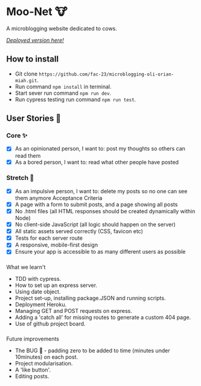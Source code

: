 # Moo-Net 🐮

A microblogging website dedicated to cows.

*[Deployed version here!](https://moo-net.herokuapp.com/)* 

## How to install 
* Git clone `https://github.com/fac-23/microblogging-oli-orian-miah.git`.
* Run command `npm install` in terminal.
* Start sever run command `npm run dev`.
* Run cypress testing run command `npm run test`.

## User Stories :busts_in_silhouette:
### Core ✨
- [X] As an opinionated person, I want to: post my thoughts so others can read them
- [X] As a bored person, I want to: read what other people have posted
### Stretch :seedling:
- [X] As an impulsive person, I want to: delete my posts so no one can see them anymore
Acceptance Criteria
- [X] A page with a form to submit posts, and a page showing all posts
- [X] No .html files (all HTML responses should be created dynamically within Node)
- [X]  No client-side JavaScript (all logic should happen on the server)
- [X] All static assets served correctly (CSS, favicon etc)
- [X] Tests for each server route
- [X] A responsive, mobile-first design
- [X] Ensure your app is accessible to as many different users as possible

###
What we learn't
* TDD with cypress.
* How to set up an express server.
* Using date object. 
* Project set-up, installing package.JSON and running scripts. 
* Deployment Heroku.
* Managing GET and POST requests on express.
* Adding a 'catch all' for missing routes to generate a custom 404 page.
* Use of github project board. 

###
Future improvements 
* The BUG 🐞 - padding zero to be added to time (minutes under 10minutes) on each post.
* Project modularisation.
* A 'like button'.
* Editing posts.

